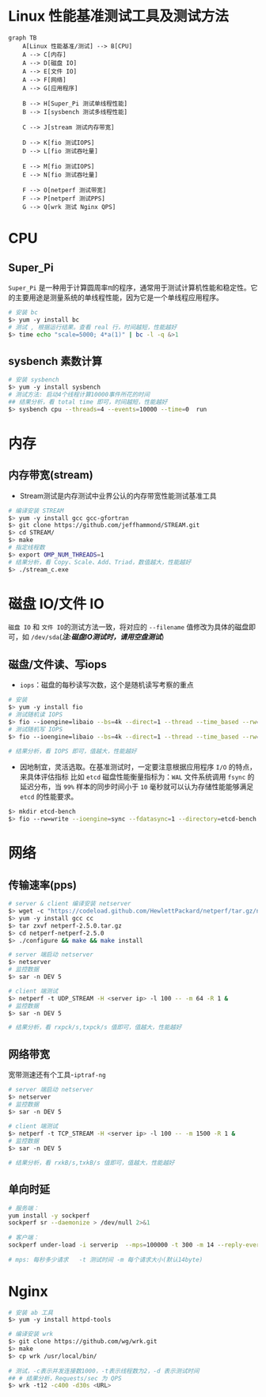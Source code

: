 # Linux 性能基准测试工具及测试方法


```mermaid
graph TB
    A[Linux 性能基准/测试] --> B[CPU]
    A --> C[内存]
    A --> D[磁盘 IO]
    A --> E[文件 IO]
    A --> F[网络]
    A --> G[应用程序]
    
    B --> H[Super_Pi 测试单线程性能]
    B --> I[sysbench 测试多线程性能]
    
    C --> J[stream 测试内存带宽]
    
    D --> K[fio 测试IOPS]
    D --> L[fio 测试吞吐量]
    
    E --> M[fio 测试IOPS]
    E --> N[fio 测试吞吐量]
    
    F --> O[netperf 测试带宽]
    F --> P[netperf 测试PPS]
    G --> Q[wrk 测试 Nginx QPS]
```

# CPU
## Super_Pi 
`Super_Pi` 是一种用于计算圆周率π的程序，通常用于测试计算机性能和稳定性。它的主要用途是测量系统的单线程性能，因为它是一个单线程应用程序。 
```bash
# 安装 bc
$> yum -y install bc
# 测试 , 根据运行结果。查看 real 行，时间越短，性能越好 
$> time echo "scale=5000; 4*a(1)" | bc -l -q &>1 

```

## sysbench 素数计算
```bash
# 安装 sysbench
$> yum -y install sysbench
# 测试方法: 启动4个线程计算10000事件所花的时间
## 结果分析，看 total time 即可，时间越短，性能越好
$> sysbench cpu --threads=4 --events=10000 --time=0  run 

```

# 内存
## 内存带宽(stream)
- Stream测试是内存测试中业界公认的内存带宽性能测试基准工具
```bash
# 编译安装 STREAM
$> yum -y install gcc gcc-gfortran
$> git clone https://github.com/jeffhammond/STREAM.git
$> cd STREAM/
$> make
# 指定线程数
$> export OMP_NUM_THREADS=1
# 结果分析，看 Copy、Scale、Add、Triad，数值越大，性能越好
$> ./stream_c.exe
```

# 磁盘 IO/文件 IO
`磁盘 IO` 和 `文件 IO`的测试方法一致，将对应的 `--filename` 值修改为具体的磁盘即可，如 `/dev/sda`(***注:磁盘IO测试时，请用空盘测试***)
## 磁盘/文件读、写iops
- `iops`：磁盘的每秒读写次数，这个是随机读写考察的重点
```bash
# 安装
$> yum -y install fio
# 测试随机读 IOPS
$> fio --ioengine=libaio --bs=4k --direct=1 --thread --time_based --rw=randread --filename=/home/randread.txt --runtime=60 --numjobs=1 --iodepth=1 --group_reporting --name=randread-dep1 --size=1g
# 测试随机写 IOPS
$> fio --ioengine=libaio --bs=4k --direct=1 --thread --time_based --rw=randwrite --filename=/home/randwrite.txt --runtime=60 --numjobs=1 --iodepth=1 --group_reporting --name=randread-dep1 --size=1g

# 结果分析，看 IOPS 即可，值越大，性能越好
```
- 因地制宜，灵活选取。在基准测试时，一定要注意根据应用程序 `I/O` 的特点，来具体评估指标
比如 `etcd`  磁盘性能衡量指标为：`WAL` 文件系统调用 `fsync` 的延迟分布，当 `99%` 样本的同步时间小于 `10` 毫秒就可以认为存储性能能够满足 `etcd` 的性能要求。
```bash
$> mkdir etcd-bench 
$> fio --rw=write --ioengine=sync --fdatasync=1 --directory=etcd-bench --size=22m --bs=2300 --name=etcd-bench
```

# 网络
## 传输速率(pps)
```bash
# server & client 编译安装 netserver
$> wget -c "https://codeload.github.com/HewlettPackard/netperf/tar.gz/netperf-2.5.0" -O netperf-2.5.0.tar.gz
$> yum -y install gcc cc 
$> tar zxvf netperf-2.5.0.tar.gz
$> cd netperf-netperf-2.5.0
$> ./configure && make && make install

# server 端启动 netserver
$> netserver
# 监控数据
$> sar -n DEV 5

# client 端测试
$> netperf -t UDP_STREAM -H <server ip> -l 100 -- -m 64 -R 1 &
# 监控数据
$> sar -n DEV 5

# 结果分析，看 rxpck/s,txpck/s 值即可，值越大，性能越好
```

## 网络带宽
宽带测速还有个工具-`iptraf-ng`
```bash
# server 端启动 netserver
$> netserver
# 监控数据
$> sar -n DEV 5
 
# client 端测试
$> netperf -t TCP_STREAM -H <server ip> -l 100 -- -m 1500 -R 1 &
# 监控数据
$> sar -n DEV 5

# 结果分析，看 rxkB/s,txkB/s 值即可，值越大，性能越好
```

## 单向时延
```bash
# 服务端：
yum install -y sockperf
sockperf sr --daemonize > /dev/null 2>&1
 
# 客户端：
sockperf under-load -i serverip  --mps=100000 -t 300 -m 14 --reply-every=50 --full-log=sockperf.out
 
# mps: 每秒多少请求   -t 测试时间 -m 每个请求大小(默认14byte)
```


# Nginx
```bash
# 安装 ab 工具
$> yum -y install httpd-tools

# 编译安装 wrk
$> git clone https://github.com/wg/wrk.git
$> make
$> cp wrk /usr/local/bin/
 
# 测试，-c表示并发连接数1000，-t表示线程数为2，-d 表示测试时间
## # 结果分析，Requests/sec 为 QPS
$> wrk -t12 -c400 -d30s <URL>
```
